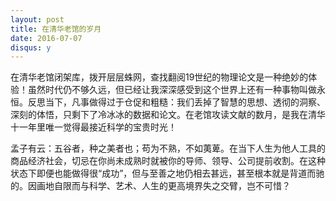 ```yaml
---
layout: post
title: 在清华老馆的岁月
date: 2016-07-07
disqus: y
---
```


在清华老馆闭架库，拨开层层蛛网，查找翻阅19世纪的物理论文是一种绝妙的体验！虽然时代仍不够久远，但已经让我深深感受到这个世界上还有一种事物叫做永恒。反思当下，凡事做得过于仓促和粗糙：我们丢掉了智慧的思想、透彻的洞察、深刻的体悟，只剩下了冷冰冰的数据和论文。在老馆攻读文献的数月，是我在清华十一年里唯一觉得最接近科学的宝贵时光！

孟子有云：五谷者，种之美者也；苟为不熟，不如荑萆。在当下人生为他人工具的商品经济社会，切忌在你尚未成熟时就被你的导师、领导、公司提前收割。在这种状态下即便也能做得很“成功”，但与至善之地仍相去甚远，甚至根本就是背道而驰的。因画地自限而与科学、艺术、人生的更高境界失之交臂，岂不可惜？
